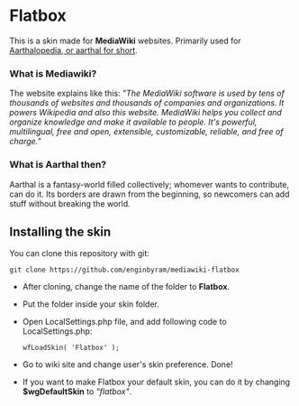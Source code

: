 # Flatbox
This is a skin made for **MediaWiki** websites. Primarily used for [Aarthalopedia, or aarthal for short](http://aarthal.com).

### What is Mediawiki?
The website explains like this: *"The MediaWiki software is used by tens of thousands of websites and thousands of companies and organizations. It powers Wikipedia and also this website. MediaWiki helps you collect and organize knowledge and make it available to people. It's powerful, multilingual, free and open, extensible, customizable, reliable, and free of charge."*

### What is Aarthal then?
Aarthal is a fantasy-world filled collectively; whomever wants to contribute, can do it. Its borders are drawn from the beginning, so newcomers can add stuff without breaking the world.

## Installing the skin
You can clone this repository with git:


    git clone https://github.com/enginbyram/mediawiki-flatbox


* After cloning, change the name of the folder to **Flatbox**.
* Put the folder inside your skin folder.
* Open LocalSettings.php file, and add following code to LocalSettings.php:

      wfLoadSkin( 'Flatbox' );

* Go to wiki site and change user's skin preference. Done!

* If you want to make Flatbox your default skin, you can do it by changing **$wgDefaultSkin** to *"flatbox"*. 
